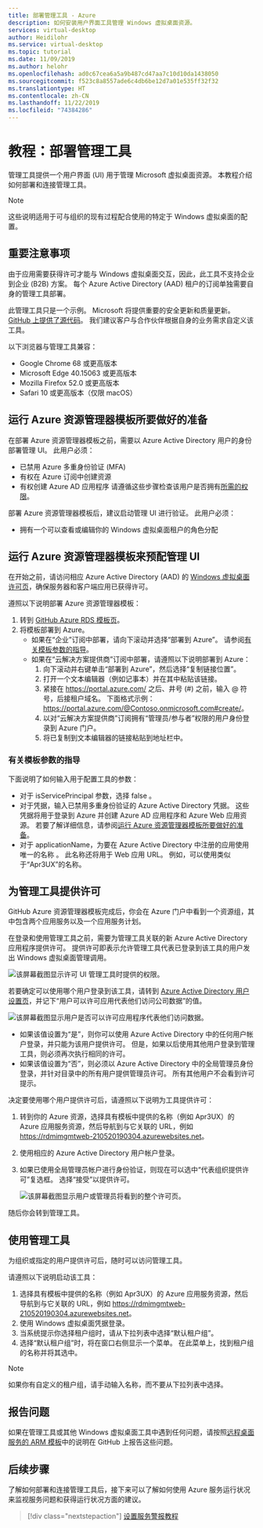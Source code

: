 ```yaml
---
title: 部署管理工具 - Azure
description: 如何安装用户界面工具管理 Windows 虚拟桌面资源。
services: virtual-desktop
author: Heidilohr
ms.service: virtual-desktop
ms.topic: tutorial
ms.date: 11/09/2019
ms.author: helohr
ms.openlocfilehash: ad0c67cea6a5a9b487cd47aa7c10d10da1438050
ms.sourcegitcommit: f523c8a8557ade6c4db6be12d7a01e535ff32f32
ms.translationtype: HT
ms.contentlocale: zh-CN
ms.lasthandoff: 11/22/2019
ms.locfileid: "74384286"
---
```

# <a name="tutorial-deploy-a-management-tool"></a>教程：部署管理工具

管理工具提供一个用户界面 (UI) 用于管理 Microsoft 虚拟桌面资源。 本教程介绍如何部署和连接管理工具。

>[!NOTE]
>这些说明适用于可与组织的现有过程配合使用的特定于 Windows 虚拟桌面的配置。

## <a name="important-considerations"></a>重要注意事项

由于应用需要获得许可才能与 Windows 虚拟桌面交互，因此，此工具不支持企业到企业 (B2B) 方案。 每个 Azure Active Directory (AAD) 租户的订阅单独需要自身的管理工具部署。

此管理工具只是一个示例。 Microsoft 将提供重要的安全更新和质量更新。 [GitHub 上提供了源代码](https://github.com/Azure/RDS-Templates/tree/master/wvd-templates/wvd-management-ux/deploy)。 我们建议客户与合作伙伴根据自身的业务需求自定义该工具。

以下浏览器与管理工具兼容：
- Google Chrome 68 或更高版本
- Microsoft Edge 40.15063 或更高版本
- Mozilla Firefox 52.0 或更高版本
- Safari 10 或更高版本（仅限 macOS）

## <a name="what-you-need-to-run-the-azure-resource-manager-template"></a>运行 Azure 资源管理器模板所要做好的准备

在部署 Azure 资源管理器模板之前，需要以 Azure Active Directory 用户的身份部署管理 UI。 此用户必须：

- 已禁用 Azure 多重身份验证 (MFA)
- 有权在 Azure 订阅中创建资源
- 有权创建 Azure AD 应用程序 请遵循这些步骤检查该用户是否拥有[所需的权限](https://docs.microsoft.com/azure/active-directory/develop/howto-create-service-principal-portal#required-permissions)。

部署 Azure 资源管理器模板后，建议启动管理 UI 进行验证。 此用户必须：
- 拥有一个可以查看或编辑你的 Windows 虚拟桌面租户的角色分配

## <a name="run-the-azure-resource-manager-template-to-provision-the-management-ui"></a>运行 Azure 资源管理器模板来预配管理 UI

在开始之前，请访问相应 Azure Active Directory (AAD) 的 [Windows 虚拟桌面许可页](https://rdweb.wvd.microsoft.com)，确保服务器和客户端应用已获得许可。

遵照以下说明部署 Azure 资源管理器模板：

1. 转到 [GitHub Azure RDS 模板页](https://github.com/Azure/RDS-Templates/tree/master/wvd-templates/wvd-management-ux/deploy)。
2. 将模板部署到 Azure。
    - 如果在“企业”订阅中部署，请向下滚动并选择“部署到 Azure”。  请参阅[有关模板参数的指导](#guidance-for-template-parameters)。
    - 如果在“云解决方案提供商”订阅中部署，请遵照以下说明部署到 Azure：
        1. 向下滚动并右键单击“部署到 Azure”，然后选择“复制链接位置”。  
        2. 打开一个文本编辑器（例如记事本）并在其中粘贴该链接。
        3. 紧接在 <https://portal.azure.com/> 之后、井号 (#) 之前，输入 @ 符号，后接租户域名。 下面格式示例：<https://portal.azure.com/@Contoso.onmicrosoft.com#create/>。
        4. 以对“云解决方案提供商”订阅拥有“管理员/参与者”权限的用户身份登录到 Azure 门户。
        5. 将已复制到文本编辑器的链接粘贴到地址栏中。

### <a name="guidance-for-template-parameters"></a>有关模板参数的指导
下面说明了如何输入用于配置工具的参数：

- 对于 isServicePrincipal 参数，选择 false   。
- 对于凭据，输入已禁用多重身份验证的 Azure Active Directory 凭据。 这些凭据将用于登录到 Azure 并创建 Azure AD 应用程序和 Azure Web 应用资源。 若要了解详细信息，请参阅[运行 Azure 资源管理器模板所要做好的准备](#what-you-need-to-run-the-azure-resource-manager-template)。
- 对于 applicationName，为要在 Azure Active Directory 中注册的应用使用唯一的名称  。 此名称还将用于 Web 应用 URL。 例如，可以使用类似于“Apr3UX”的名称。

## <a name="provide-consent-for-the-management-tool"></a>为管理工具提供许可

GitHub Azure 资源管理器模板完成后，你会在 Azure 门户中看到一个资源组，其中包含两个应用服务以及一个应用服务计划。

在登录和使用管理工具之前，需要为管理工具关联的新 Azure Active Directory 应用程序提供许可。 提供许可即表示允许管理工具代表已登录到该工具的用户发出 Windows 虚拟桌面管理调用。

![该屏幕截图显示许可 UI 管理工具时提供的权限。](media/management-ui-delegated-permissions.png)

若要确定可以使用哪个用户登录到该工具，请转到 [Azure Active Directory 用户设置页](https://portal.azure.com/#blade/Microsoft_AAD_IAM/StartboardApplicationsMenuBlade/UserSettings/menuId/)，并记下“用户可以许可应用代表他们访问公司数据”的值。 

![该屏幕截图显示用户是否可以许可应用程序代表他们访问数据。](media/management-ui-user-consent-allowed.png)

- 如果该值设置为“是”，则你可以使用 Azure Active Directory 中的任何用户帐户登录，并只能为该用户提供许可。  但是，如果以后使用其他用户登录到管理工具，则必须再次执行相同的许可。
- 如果该值设置为“否”，则必须以 Azure Active Directory 中的全局管理员身份登录，并针对目录中的所有用户提供管理员许可。  所有其他用户不会看到许可提示。


决定要使用哪个用户提供许可后，请遵照以下说明为工具提供许可：

1. 转到你的 Azure 资源，选择具有模板中提供的名称（例如 Apr3UX）的 Azure 应用服务资源，然后导航到与它关联的 URL，例如 <https://rdmimgmtweb-210520190304.azurewebsites.net>。
2. 使用相应的 Azure Active Directory 用户帐户登录。
3. 如果已使用全局管理员帐户进行身份验证，则现在可以选中“代表组织提供许可”复选框。  选择“接受”以提供许可。 
   
   ![该屏幕截图显示用户或管理员将看到的整个许可页。](media/management-ui-consent-page.png)

随后你会转到管理工具。

## <a name="use-the-management-tool"></a>使用管理工具

为组织或指定的用户提供许可后，随时可以访问管理工具。

请遵照以下说明启动该工具：

1. 选择具有模板中提供的名称（例如 Apr3UX）的 Azure 应用服务资源，然后导航到与它关联的 URL，例如 <https://rdmimgmtweb-210520190304.azurewebsites.net>。
2. 使用 Windows 虚拟桌面凭据登录。
3. 当系统提示你选择租户组时，请从下拉列表中选择“默认租户组”。 
4. 选择“默认租户组”时，将在窗口右侧显示一个菜单。 在此菜单上，找到租户组的名称并将其选中。

> [!NOTE]
> 如果你有自定义的租户组，请手动输入名称，而不要从下拉列表中选择。

## <a name="report-issues"></a>报告问题

如果在管理工具或其他 Windows 虚拟桌面工具中遇到任何问题，请按照[远程桌面服务的 ARM 模板](https://github.com/Azure/RDS-Templates/blob/master/README.md)中的说明在 GitHub 上报告这些问题。

## <a name="next-steps"></a>后续步骤

了解如何部署和连接管理工具后，接下来可以了解如何使用 Azure 服务运行状况来监视服务问题和获得运行状况方面的建议。

> [!div class="nextstepaction"]
> [设置服务警报教程](./set-up-service-alerts.md)
